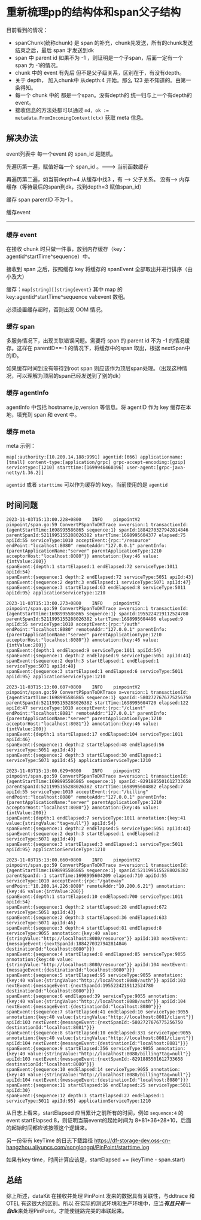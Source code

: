# 重新梳理pp的结构体和span父子结构

目前看到的情况：

- spanChunk(统称chunk) 是 span 的补充，chunk先发送，所有的chunk发送结束之后，最后 span 才发送到dk
- span 中 parent id 如果不为 -1 ，则证明是一个子span，后面一定有一个 span 为 -1的情况。
- chunk 中的 event 有先后 但不是父子级关系，区别在于，有没有depth。
- 关于 depth， 加入chunk中 从depth:4 开始。那么 123 是不知道的。由第一条得知。 
- 每一个 chunk 中的 都是一个span。没有depth的 统一归与上一个有depth的event。
- 接收信息的方法处都可以通过 `md, ok := metadata.FromIncomingContext(ctx)` 获取 meta 信息。

## 解决办法
event列表中 每一个event 的 span_id 是随机。

先遍历第一遍，赋值好每一个 span_id 。---> 当前函数缓存

再遍历第二遍，如当前depth=4 从缓存中找3 ，有 --> 父子关系。 没有--> 内存缓存（等待最后的span到dk，找到depth=3 赋值span_id）

缓存 span parentID 不为-1 。

缓存event

---

### 缓存 event
在接收 chunk 时只做一件事，放到内存缓存（key： agentid^startTime^sequence）中。

接收到 span 之后，按照缓存 key 将缓存的 spanEvent 全部取出并进行排序（由小及大）

缓存：`map[string][]string{event}` 其中 map 的 key:agentid^startTime^sequence val:event 数组。

必须设置缓存超时，否则出现 OOM 情况。


### 缓存 span
多服务情况下，出现关联错误问题。需要将 span 的 parent id 不为 -1 的情况缓存。这样在 parentID==-1 的情况下，将缓存中的span 取出，根据 nextSpan中的ID。

如果缓存时间到没有等待到root span 则应该作为顶层span处理。（出现这种情况，可以理解为顶层的span已经发送到了别的dk）

### 缓存 agentInfo
agentInfo 中包括 hostname,ip,version 等信息。将 agentID 作为 key 缓存在本地，填充到 span 和 event 中。


### 缓存 meta
meta 示例：
```text
map[:authority:[10.200.14.188:9991] agentid:[666] applicationname:[tmall] content-type:[application/grpc] grpc-accept-encoding:[gzip] servicetype:[1210] starttime:[1699946460396] user-agent:[grpc-java-netty/1.36.2]]
```

`agentid` 或者 `starttime` 可以作为缓存的 key。当前使用的是 `agentid`

## 时间问题
```text
2023-11-03T15:13:00.228+0800	INFO	pinpointV2	pinpoint/span.go:59	ConvertPSpanToDKTrace x=version:1 transactionId:{agentStartTime:1698995586865 sequence:1} spanId:1884270327942814846 parentSpanId:5211995155288026382 startTime:1698995604377 elapsed:75 apiId:55 serviceType:1010 acceptEvent:{rpc:"/resource" endPoint:"localhost:8080" remoteAddr:"127.0.0.1" parentInfo:{parentApplicationName:"server" parentApplicationType:1210 acceptorHost:"localhost:8080"}} annotation:{key:46 value:{intValue:200}} 
spanEvent:{depth:1 startElapsed:1 endElapsed:72 serviceType:1011 apiId:54} 
spanEvent:{sequence:1 depth:2 endElapsed:72 serviceType:5051 apiId:43} 
spanEvent:{sequence:2 depth:3 endElapsed:1 serviceType:5071 apiId:47} 
spanEvent:{sequence:3 startElapsed:63 endElapsed:8 serviceType:5011 apiId:95} applicationServiceType:1210

2023-11-03T15:13:00.273+0800	INFO	pinpointV2	pinpoint/span.go:59	ConvertPSpanToDKTrace x=version:1 transactionId:{agentStartTime:1698995586865 sequence:1} spanId:1955224219112524780 parentSpanId:5211995155288026382 startTime:1698995604496 elapsed:9 apiId:55 serviceType:1010 acceptEvent:{rpc:"/auth" endPoint:"localhost:8080" remoteAddr:"127.0.0.1" parentInfo:{parentApplicationName:"server" parentApplicationType:1210 acceptorHost:"localhost:8080"}} annotation:{key:46 value:{intValue:200}} 
spanEvent:{depth:1 endElapsed:9 serviceType:1011 apiId:54} 
spanEvent:{sequence:1 depth:2 endElapsed:9 serviceType:5051 apiId:43} 
spanEvent:{sequence:2 depth:3 startElapsed:1 endElapsed:1 serviceType:5071 apiId:48} 
spanEvent:{sequence:3 startElapsed:1 endElapsed:6 serviceType:5011 apiId:95} applicationServiceType:1210

2023-11-03T15:13:00.607+0800	INFO	pinpointV2	pinpoint/span.go:59	ConvertPSpanToDKTrace x=version:1 transactionId:{agentStartTime:1698995586865 sequence:1} spanId:-5802727676775256750 parentSpanId:5211995155288026382 startTime:1698995604720 elapsed:122 apiId:47 serviceType:1010 acceptEvent:{rpc:"/client" endPoint:"localhost:8081" remoteAddr:"127.0.0.1" parentInfo:{parentApplicationName:"server" parentApplicationType:1210 acceptorHost:"localhost:8081"}} annotation:{key:46 value:{intValue:200}} 
spanEvent:{depth:1 startElapsed:17 endElapsed:104 serviceType:1011 apiId:46} 
spanEvent:{sequence:1 depth:2 startElapsed:48 endElapsed:56 serviceType:5051 apiId:43} 
spanEvent:{sequence:2 depth:3 startElapsed:30 endElapsed:1 serviceType:5071 apiId:45} applicationServiceType:1210

2023-11-03T15:13:00.629+0800	INFO	pinpointV2	pinpoint/span.go:59	ConvertPSpanToDKTrace x=version:1 transactionId:{agentStartTime:1698995586865 sequence:1} spanId:-8291885501612733658 parentSpanId:5211995155288026382 startTime:1698995604882 elapsed:7 apiId:55 serviceType:1010 acceptEvent:{rpc:"/billing" endPoint:"localhost:8080" remoteAddr:"127.0.0.1" parentInfo:{parentApplicationName:"server" parentApplicationType:1210 acceptorHost:"localhost:8080"}} annotation:{key:46 value:{intValue:200}} 
spanEvent:{depth:1 endElapsed:7 serviceType:1011 annotation:{key:41 value:{stringValue:"tag=null"}} apiId:54} 
spanEvent:{sequence:1 depth:2 endElapsed:5 serviceType:5051 apiId:43} 
spanEvent:{sequence:2 depth:3 startElapsed:1 endElapsed:2 serviceType:5071 apiId:49} 
spanEvent:{sequence:3 startElapsed:3 endElapsed:1 serviceType:5011 apiId:95} applicationServiceType:1210

2023-11-03T15:13:00.660+0800	INFO	pinpointV2	pinpoint/span.go:59	ConvertPSpanToDKTrace x=version:1 transactionId:{agentStartTime:1698995586865 sequence:1} spanId:5211995155288026382 parentSpanId:-1 startTime:1698995604209 elapsed:710 apiId:55 serviceType:1010 acceptEvent:{rpc:"/gateway" endPoint:"10.200.14.226:8080" remoteAddr:"10.200.6.21"} annotation:{key:46 value:{intValue:200}} 
spanEvent:{depth:1 startElapsed:10 endElapsed:700 serviceType:1011 apiId:54} 
spanEvent:{sequence:1 depth:2 startElapsed:28 endElapsed:672 serviceType:5051 apiId:43} 
spanEvent:{sequence:2 depth:3 startElapsed:36 endElapsed:633 serviceType:5071 apiId:46} 
spanEvent:{sequence:3 depth:4 startElapsed:81 endElapsed:8 serviceType:9055 annotation:{key:40 value:{stringValue:"http://localhost:8080/resource"}} apiId:103 nextEvent:{messageEvent:{nextSpanId:1884270327942814846 destinationId:"localhost:8080"}}} 
spanEvent:{sequence:4 startElapsed:8 endElapsed:85 serviceType:9055 annotation:{key:40 value:{stringValue:"http://localhost:8080/resource"}} apiId:104 nextEvent:{messageEvent:{destinationId:"localhost:8080"}}} 
spanEvent:{sequence:5 startElapsed:95 serviceType:9055 annotation:{key:40 value:{stringValue:"http://localhost:8080/auth"}} apiId:103 nextEvent:{messageEvent:{nextSpanId:1955224219112524780 destinationId:"localhost:8080"}}} 
spanEvent:{sequence:6 endElapsed:39 serviceType:9055 annotation:{key:40 value:{stringValue:"http://localhost:8080/auth"}} apiId:104 nextEvent:{messageEvent:{destinationId:"localhost:8080"}}} 
spanEvent:{sequence:7 startElapsed:41 endElapsed:10 serviceType:9055 annotation:{key:40 value:{stringValue:"http://localhost:8081/client"}} apiId:103 nextEvent:{messageEvent:{nextSpanId:-5802727676775256750 destinationId:"localhost:8081"}}} 
spanEvent:{sequence:8 startElapsed:10 endElapsed:331 serviceType:9055 annotation:{key:40 value:{stringValue:"http://localhost:8081/client"}} apiId:104 nextEvent:{messageEvent:{destinationId:"localhost:8081"}}} 
spanEvent:{sequence:9 startElapsed:356 serviceType:9055 annotation:{key:40 value:{stringValue:"http://localhost:8080/billing?tag=null"}} apiId:103 nextEvent:{messageEvent:{nextSpanId:-8291885501612733658 destinationId:"localhost:8080"}}} 
spanEvent:{sequence:10 endElapsed:14 serviceType:9055 annotation:{key:40 value:{stringValue:"http://localhost:8080/billing?tag=null"}} apiId:104 nextEvent:{messageEvent:{destinationId:"localhost:8080"}}} 
spanEvent:{sequence:11 startElapsed:16 endElapsed:25 serviceType:5011 apiId:30} 
spanEvent:{sequence:12 depth:3 startElapsed:27 endElapsed:1 serviceType:5011 apiId:95} applicationServiceType:1210
```

从日志上看来，startElapsed 应当累计之前所有的时间，例如 `sequence:4` 的event  startElapsed:8，则证明当前event的起始时间为 8+81+36+28+10，后面的起始时间都应该按照这个逻辑来。

另一份带有 keyTime 的日志下载路径 https://df-storage-dev.oss-cn-hangzhou.aliyuncs.com/songlongqi/PinPoint/starttime.log

如果有key time，时间计算应该是，startElapsed += (keyTime - span.start)

## 总结
综上所述，dataKit 在接收并处理 PinPoint 发来的数据具有关联性，与ddtrace 和 OTEL 有这很大的区别。所以 在实际的测试环境和生产环境中，应当***有且只有一台dk***来处理PinPoint，才能使链路完美的串联起来。